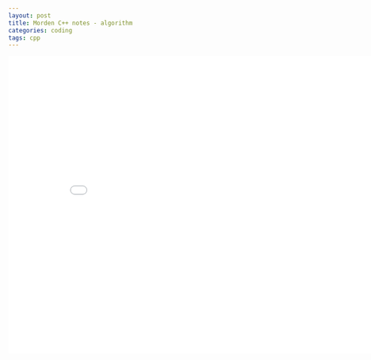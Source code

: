 ```yaml
---
layout: post
title: Morden C++ notes - algorithm
categories: coding 
tags: cpp
---
```


<center><embed src="/pdfs/posts/Morden cpp notes — algorithm.pdf" width="850" height="600"></center>
